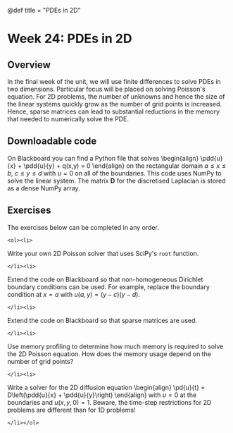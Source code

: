 @def title = "PDEs in 2D"

# Week 24: PDEs in 2D

## Overview

In the final week of the unit, we will use finite differences to solve PDEs in two dimensions.  Particular focus will be placed on solving Poisson's equation.  For 2D problems, the number of unknowns and hence the size of the linear systems quickly grow as the number of grid points is increased.  Hence, sparse matrices can lead to substantial reductions in the memory that needed to numerically solve the PDE.


## Downloadable code

On Blackboard you can find a Python file that solves
\begin{align}
\pdd{u}{x} + \pdd{u}{y} + q(x,y) = 0
\end{align}
on the rectangular domain $a \leq x \leq b$, $c \leq y \leq d$ with $u = 0$ on all of the boundaries.  This code uses NumPy to solve the linear system.  The matrix $\mathbf{D}$ for the discretised Laplacian is stored as a dense NumPy array.

## Exercises

The exercises below can be completed in any order.

~~~
<ol><li>
~~~

Write your own 2D Poisson solver that uses SciPy's `root` function.


~~~
</li><li>
~~~
Extend the code on Blackboard so that non-homogeneous Dirichlet boundary conditions can be used.  For example, replace the boundary condition at $x = a$ with $u(a, y) = (y-c)(y-d)$.

~~~
</li><li>
~~~

Extend the code on Blackboard so that sparse matrices are used.

~~~
</li><li>
~~~

Use memory profiling to determine how much memory is required to solve the 2D Poisson equation.  How does the memory usage depend on the number of grid points?  

~~~
</li><li>
~~~

Write a solver for the 2D diffusion equation
\begin{align}
\pd{u}{t} = D\left(\pdd{u}{x} + \pdd{u}{y}\right)
\end{align}
with $u = 0$ at the boundaries and $u(x,y,0) = 1$.
Beware, the time-step restrictions for 2D problems are different than for 1D problems!

~~~
</li></ol>
~~~
